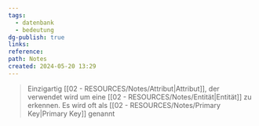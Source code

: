 ```yaml
---
tags:
  - datenbank
  - bedeutung
dg-publish: true
links: 
reference: 
path: Notes
created: 2024-05-20 13:29
---
```

> Einzigartig [[02 - RESOURCES/Notes/Attribut\|Attribut]], der verwendet wird um eine [[02 - RESOURCES/Notes/Entität\|Entität]] zu erkennen.
> Es wird oft als [[02 - RESOURCES/Notes/Primary Key\|Primary Key]] genannt